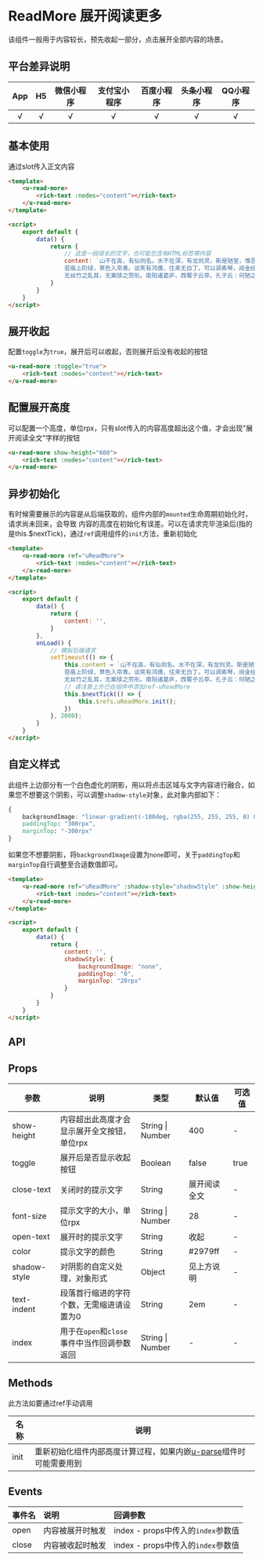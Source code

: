 # ReadMore 展开阅读更多 <to-api/>

<demo-model url="/pages/componentsB/readMore/index"></demo-model>


该组件一般用于内容较长，预先收起一部分，点击展开全部内容的场景。

## 平台差异说明

|App|H5|微信小程序|支付宝小程序|百度小程序|头条小程序|QQ小程序|
|:-:|:-:|:-:|:-:|:-:|:-:|:-:|
|√|√|√|√|√|√|√|

## 基本使用

通过slot传入正文内容

```html
<template>
	<u-read-more>
		<rich-text :nodes="content"></rich-text>
	</u-read-more>
</template>

<script> 
	export default {
		data() {
			return {
				// 这是一段很长的文字，也可能包含有HTML标签等内容
				content: `山不在高，有仙则名。水不在深，有龙则灵。斯是陋室，惟吾德馨。
				苔痕上阶绿，草色入帘青。谈笑有鸿儒，往来无白丁。可以调素琴，阅金经。
				无丝竹之乱耳，无案牍之劳形。南阳诸葛庐，西蜀子云亭。孔子云：何陋之有？`,
			}
		}
	}
</script>
```

<!-- ## 兼容性

由于一些微信小程序平台的渲染能力的问题，在解析[u-parse](/components/readMore.html)组件内容时会比较耗时，导致`read-more`组件内部无法准确得知
内容的高度，而出现计算错误，这种情况下，我们需要借助`u-parse`组件的`@load`(内容多为文字时)或者`@ready`(内容多为图片时，可能会有较大延时)事件，通过`ref`
重新初始化`read-more`组件的高度，如下：

```html
<template>
	<u-read-more ref="uReadMore">
		<u-parse :html="content" @load="parseLoaded"></u-parse>
	</u-read-more>
</template>

<script> 
	export default {
		data() {
			return {
				// 这是一段很长的文字，也可能包含有HTML标签等内容
				content: `山不在高，有仙则名。水不在深，有龙则灵。斯是陋室，惟吾德馨。
				苔痕上阶绿，草色入帘青。谈笑有鸿儒，往来无白丁。可以调素琴，阅金经。
				无丝竹之乱耳，无案牍之劳形。南阳诸葛庐，西蜀子云亭。孔子云：何陋之有？`,
			}
		},
		methods: {
			parseLoaded() {
				this.$refs.uReadMore.init();
			}
		}
	}
</script>
``` -->


## 展开收起

配置`toggle`为`true`，展开后可以收起，否则展开后没有收起的按钮

```html
<u-read-more :toggle="true">
	<rich-text :nodes="content"></rich-text>
</u-read-more>
```

## 配置展开高度

可以配置一个高度，单位rpx，只有slot传入的内容高度超出这个值，才会出现"展开阅读全文"字样的按钮

```html
<u-read-more show-height="600">
	<rich-text :nodes="content"></rich-text>
</u-read-more>
```

## 异步初始化

有时候需要展示的内容是从后端获取的，组件内部的`mounted`生命周期初始化时，请求尚未回来，会导致
内容的高度在初始化有误差。可以在请求完毕渲染后(指的是this.$nextTick)，通过`ref`调用组件的`init`方法，重新初始化

```html
<template>
	<u-read-more ref="uReadMore">
		<rich-text :nodes="content"></rich-text>
	</u-read-more>
</template>

<script> 
	export default {
		data() {
			return {
				content: '',
			}
		},
		onLoad() {
			// 模拟后端请求
			setTimeout(() => {
				this.content = `山不在高，有仙则名。水不在深，有龙则灵。斯是陋室，惟吾德馨。
				苔痕上阶绿，草色入帘青。谈笑有鸿儒，往来无白丁。可以调素琴，阅金经。
				无丝竹之乱耳，无案牍之劳形。南阳诸葛庐，西蜀子云亭。孔子云：何陋之有？`,
				// 请注意上方已在组件中添加ref-uReadMore
				this.$nextTick(() => {
					this.$refs.uReadMore.init();
				})
			}, 2000);
		}
	}
</script>
```

## 自定义样式

此组件上边部分有一个白色虚化的阴影，用以将点击区域与文字内容进行融合，如果您不想要这个阴影，可以调整`shadow-style`对象，此对象内部如下：

```css
{
	backgroundImage: "linear-gradient(-180deg, rgba(255, 255, 255, 0) 0%, #fff 80%)",
	paddingTop: "300rpx",
	marginTop: "-300rpx"
}
```

如果您不想要阴影，将`backgroundImage`设置为`none`即可，关于`paddingTop`和`marginTop`自行调整至合适数值即可。


```html
<template>
	<u-read-more ref="uReadMore" :shadow-style="shadowStyle" :show-height="200">
		<rich-text :nodes="content"></rich-text>
	</u-read-more>
</template>

<script> 
	export default {
		data() {
			return {
				content: '',
				shadowStyle: {
					backgroundImage: "none",
					paddingTop: "0",
					marginTop: "20rpx"
				}
			}
		}
	}
</script>
```


## API

## Props

| 参数          | 说明            | 类型            | 默认值             |  可选值   |
|-------------  |---------------- |---------------|------------------ |-------- |
| show-height | 内容超出此高度才会显示展开全文按钮，单位rpx | String \| Number | 400 | - |
| toggle | 展开后是否显示收起按钮 | Boolean  | false | true |
| close-text | 关闭时的提示文字 | String  | 展开阅读全文 | - |
| font-size | 提示文字的大小，单位rpx | String \| Number  | 28 | - |
| open-text | 展开时的提示文字 | String  | 收起 | - |
| color | 提示文字的颜色 | String  | #2979ff | - |
| shadow-style | 对阴影的自定义处理，对象形式 | Object  | 见上方说明 | - |
| text-indent | 段落首行缩进的字符个数，无需缩进请设置为0 | String  | 2em | - |
| index | 用于在`open`和`close`事件中当作回调参数返回 | String \| Number  | - | - |



## Methods

此方法如要通过ref手动调用

| 名称          | 说明            |
|-------------  |---------------- |
| init | 重新初始化组件内部高度计算过程，如果内嵌[u-parse](/components/readMore.html)组件时可能需要用到 |


## Events


| 事件名 | 说明 | 回调参数 |
| :- | :- | :- |
| open | 内容被展开时触发 | index - props中传入的`index`参数值 |
| close | 内容被收起时触发 | index - props中传入的`index`参数值 |


<style scoped>
h3[id=events] + table thead tr th:nth-child(2){
	width: 33.3%;
}

h3[id=methods] + p + table thead tr th:nth-child(2){
	width: 70%;
}
</style>